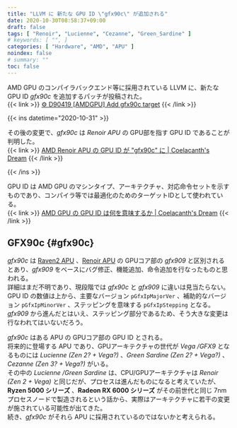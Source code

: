 ```yaml
---
title: "LLVM に 新たな GPU ID \"gfx90c\" が追加される"
date: 2020-10-30T08:58:37+09:00
draft: false
tags: [ "Renoir", "Lucienne", "Cezanne", "Green_Sardine" ]
# keywords: [ "", ]
categories: [ "Hardware", "AMD", "APU" ]
noindex: false
# summary: ""
toc: false
---
```


AMD GPU のコンパイラバックエンド等に採用されている LLVM に、新たな GPU ID *gfx90c* を追加するパッチが投稿された。  
{{< link >}} [⚙ D90419 [AMDGPU] Add gfx90c target](https://reviews.llvm.org/D90419) {{< /link >}}

{{< ins datetime="2020-10-31" >}}

その後の変更で、*gfx90c* は *Renoir APU* の GPU部を指す GPU ID であることが判明した。  
{{< link >}} [AMD Renoir APU の GPU ID が "gfx90c" に | Coelacanth's Dream](/posts/2020/10/31/amd-renoir-apu-gfx90c/) {{< /link >}}

{{< /ins >}}

GPU ID は AMD GPU のマシンタイプ、アーキテクチャ、対応命令セットを示すものであり、コンパイラ等では最適化のためのターゲットIDとして使われている。  
{{< link >}} [AMD GPU の GPU ID は何を意味するか | Coelacanth's Dream](/posts/2020/06/22/amdgpu-gpuid-mean/) {{< /link >}}

## GFX90c {#gfx90c}

*gfx90c* は [Raven2 APU](/tags/raven2) 、[Renoir APU](/tags/renoir) の GPUコア部の *gfx909* と区別されるとあり、*gfx909* をベースにバグ修正、機能追加、命令追加を行なったものと思われる。  
詳細はまだ不明であり、現段階では *gfx90c* と *gfx909* に違いは見当たらない。  
GPU ID の数値は上から、主要なバージョン `pGfxIpMajorVer` 、補助的なバージョン `pGfxIpMinorVer` 、ステッピングを意味する `pGfxIpStepping` となる。  
*gfx909* から進んだとはいえ、ステッピング部分であるため、そう大きな変更は行なわれてはいないだろう。  

*gfx90c* はある APU の GPUコア部の GPU ID とされる。  
将来的に登場する APU であり、GPUアーキテクチャの世代が *Vega /GFX9* となるものには *Lucienne (Zen 2? + Vega?)* 、*Green Sardine (Zen 2? + Vega?)* 、*Cezanne (Zen 3? + Vega?)* がいる。  
その中の *Lucienne /Green Sardine* は、CPU/GPUアーキテクチャは *Renoir (Zen 2 + Vega)* と同じだが、プロセスは進んだものになると考えていたが、  
**Ryzen 5000 シリーズ** 、**Radeon RX 6000 シリーズ** がその前世代と同じ 7nmプロセスノードで製造されるという話から、実際はアーキテクチャに若干の変更が施されている可能性が出てきた。  
続き、*gfx90c* がそれら APU に採用されているのではないかと考えられる。  

